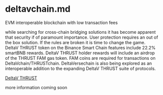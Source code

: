 # deltavchain.md
EVM interoperable blockchain with low transaction fees

while searching for cross-chain bridging solutions it has become apparent that security if of paramount importance. User protection requires an out of the box solution. If the rules are broken it is time to change the game. DeltaV THRUST token on the Binance Smart Chain features include 22.2% smartBNB rewards. DeltaV THRUST holder rewards will include an airdrop of the THRUST FAM gas token. FAM coins are required for transactions on DeltaVchain/THRUSTchain. DeltaVersechain is also being explored as an interoperable addition to the expanding DeltaV THRUST suite of protocols. 

<a href="https://deltav.exchange">DeltaV THRUST</a>

more information coming soon
